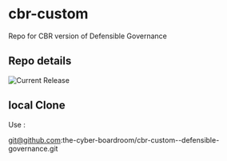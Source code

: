 # cbr-custom
Repo for CBR version of Defensible Governance 


## Repo details

![Current Release](https://img.shields.io/badge/release-v0.1.1-blue)

## local Clone

Use :

git@github.com:the-cyber-boardroom/cbr-custom--defensible-governance.git
